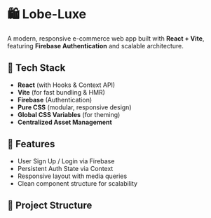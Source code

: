 # 🛍️ Lobe-Luxe

A modern, responsive e-commerce web app built with **React + Vite**, featuring **Firebase Authentication** and scalable architecture.

## 🚀 Tech Stack
- **React** (with Hooks & Context API)
- **Vite** (for fast bundling & HMR)
- **Firebase** (Authentication)
- **Pure CSS** (modular, responsive design)
- **Global CSS Variables** (for theming)
- **Centralized Asset Management**

## 🔐 Features
- User Sign Up / Login via Firebase
- Persistent Auth State via Context
- Responsive layout with media queries
- Clean component structure for scalability

## 📁 Project Structure
